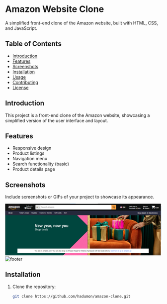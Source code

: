 # Amazon Website Clone

A simplified front-end clone of the Amazon website, built with HTML, CSS, and JavaScript.

## Table of Contents

- [Introduction](#introduction)
- [Features](#features)
- [Screenshots](#screenshots)
- [Installation](#installation)
- [Usage](#usage)
- [Contributing](#contributing)
- [License](#license)

## Introduction

This project is a front-end clone of the Amazon website, showcasing a simplified version of the user interface and layout.

## Features

- Responsive design
- Product listings
- Navigation menu
- Search functionality (basic)
- Product details page

## Screenshots

Include screenshots or GIFs of your project to showcase its appearance.

![Homepage](img/image_2024-01-16_180545103.png)
![footer](screenshots/product-details.png)

## Installation

1. Clone the repository:

   ```bash
   git clone https://github.com/hadumon/amazon-clone.git
